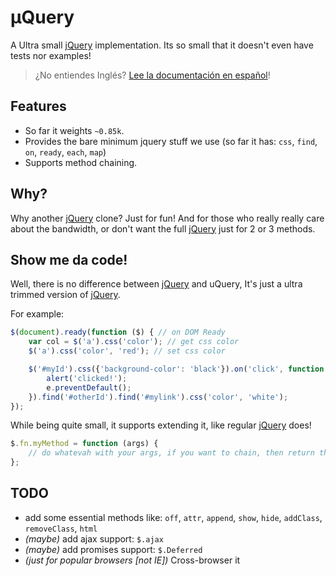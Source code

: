 µQuery
=======
A Ultra small [jQuery] implementation. Its so small that it doesn't even have tests nor examples!

>¿No entiendes Inglés? [Lee la documentación en español](README-spanish.md)!  

Features
-------
* So far it weights `~0.85k`.
* Provides the bare minimum jquery stuff we use (so far it has: `css`, `find`, `on`, `ready`, `each`, `map`)
* Supports method chaining.

Why?
-------
Why another [jQuery] clone? Just for fun! And for those who really really care about the bandwidth, or don't want the full [jQuery] just for 2 or 3 methods.

Show me da code!
----------------
Well, there is no difference between [jQuery] and uQuery, It's just a ultra trimmed version of [jQuery].

For example:

```js
$(document).ready(function ($) { // on DOM Ready
    var col = $('a').css('color'); // get css color
    $('a').css('color', 'red'); // set css color

    $('#myId').css({'background-color': 'black'}).on('click', function (e) { // method chaining
        alert('clicked!');
        e.preventDefault();
    }).find('#otherId').find('#mylink').css('color', 'white');
});
```

While being quite small, it supports extending it, like regular [jQuery] does!

```js
$.fn.myMethod = function (args) {
    // do whatevah with your args, if you want to chain, then return this;
};
```

TODO
-------
* add some essential methods like: `off`, `attr`, `append`, `show`, `hide`, `addClass`, `removeClass`, `html`
* *(maybe)* add ajax support: `$.ajax`
* *(maybe)* add promises support: `$.Deferred`
* *(just for popular browsers [not IE])* Cross-browser it

[jQuery]:http://jquery.com